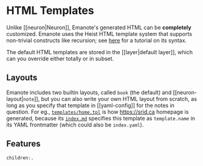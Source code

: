 # HTML Templates

Unlike [[neuron|Neuron]], Emanote's generated HTML can be **completely** customized. Emanote uses the Heist HTML template system that supports non-trivial constructs like recursion; see [here](http://snapframework.com/docs/tutorials/heist) for a tutorial on its syntax. 

The default HTML templates are stored in the [[layer|default layer]], which can you override either totally or in subset. 

## Layouts

Emanote includes two builtin layouts, called `book` (the default) and [[neuron-layout|`note`]], but you can also write your own HTML layout from scratch, as long as you specify that template in [[yaml-config]] for the notes in question. For eg., [`templates/home.tpl`](https://github.com/srid/srid/blob/master/content/templates/home.tpl) is how https://srid.ca homepage is generated, because its [`index.md`](https://raw.githubusercontent.com/srid/srid/master/index.md) specifies this template as `template.name` in its YAML frontmatter (which could also be `index.yaml`).

## Features

```query
children:.
```